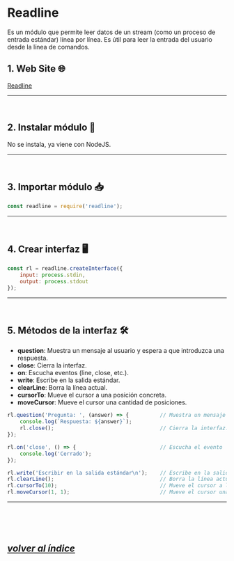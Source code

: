 # Readline
Es un módulo que permite leer datos de un stream (como un proceso de entrada estándar) línea por línea. Es útil para leer la entrada del usuario desde la línea de comandos.

## 1. Web Site 🌐
[Readline](https://nodejs.org/api/readline.html)

---
<br>

## 2. Instalar módulo 🔧
No se instala, ya viene con NodeJS.

---
<br>

## 3. Importar módulo 📥
```javascript
const readline = require('readline');
```
---
<br>

## 4. Crear interfaz 🖥️
```javascript
const rl = readline.createInterface({
    input: process.stdin,
    output: process.stdout
});
```
---
<br>

## 5. Métodos de la interfaz 🛠️
- **question**: Muestra un mensaje al usuario y espera a que introduzca una respuesta.
- **close**: Cierra la interfaz.
- **on**: Escucha eventos (line, close, etc.).
- **write**: Escribe en la salida estándar.
- **clearLine**: Borra la línea actual.
- **cursorTo**: Mueve el cursor a una posición concreta.
- **moveCursor**: Mueve el cursor una cantidad de posiciones.
```javascript
rl.question('Pregunta: ', (answer) => {          // Muestra un mensaje y espera respuesta.
    console.log(`Respuesta: ${answer}`);
    rl.close();                                  // Cierra la interfaz.
});

rl.on('close', () => {                           // Escucha el evento 'close' y muestra un mensaje al cerrar.
    console.log('Cerrado');
});

rl.write('Escribir en la salida estándar\n');    // Escribe en la salida estándar.
rl.clearLine();                                  // Borra la línea actual.
rl.cursorTo(10);                                 // Mueve el cursor a la derecha del caracter 10 de la línea actual.
rl.moveCursor(1, 1);                             // Mueve el cursor una posición a la derecha y una abajo.
```
---
<br><br><br>

## *[volver al índice](../../../../README.md)*